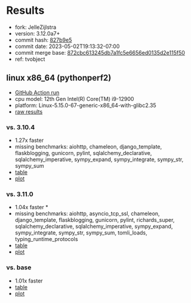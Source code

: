 # Results

- fork: JelleZijlstra
- version: 3.12.0a7+
- commit hash: [827b9e5](https://github.com/JelleZijlstra/cpython/commit/827b9e5)
- commit date: 2023-05-02T19:13:32-07:00
- commit merge base: [872cbc613245db7a1fc5e6656ed0135d2e115f50](https://github.com/JelleZijlstra/cpython/commit/872cbc613245db7a1fc5e6656ed0135d2e115f50)
- ref: tvobject

## linux x86_64 (pythonperf2)

- [GitHub Action run](https://github.com/faster-cpython/benchmarking/actions/runs/4882812781)
- cpu model: 12th Gen Intel(R) Core(TM) i9-12900
- platform: Linux-5.15.0-67-generic-x86_64-with-glibc2.35
- [raw results](bm-20230502-pythonperf2-x86_64-JelleZijlstra-tvobject-3.12.0a7%2B-827b9e5.json)

### vs. 3.10.4

- 1.27x faster
- missing benchmarks: aiohttp, chameleon, django_template, flaskblogging, gunicorn, pylint, sqlalchemy_declarative, sqlalchemy_imperative, sympy_expand, sympy_integrate, sympy_str, sympy_sum
- [table](bm-20230502-pythonperf2-x86_64-JelleZijlstra-tvobject-3.12.0a7%2B-827b9e5-vs-3.10.4.md)
- [plot](bm-20230502-pythonperf2-x86_64-JelleZijlstra-tvobject-3.12.0a7%2B-827b9e5-vs-3.10.4.png)

### vs. 3.11.0

- 1.04x faster \*
- missing benchmarks: aiohttp, asyncio_tcp_ssl, chameleon, django_template, flaskblogging, gunicorn, pylint, richards_super, sqlalchemy_declarative, sqlalchemy_imperative, sympy_expand, sympy_integrate, sympy_str, sympy_sum, tomli_loads, typing_runtime_protocols
- [table](bm-20230502-pythonperf2-x86_64-JelleZijlstra-tvobject-3.12.0a7%2B-827b9e5-vs-3.11.0.md)
- [plot](bm-20230502-pythonperf2-x86_64-JelleZijlstra-tvobject-3.12.0a7%2B-827b9e5-vs-3.11.0.png)

### vs. base

- 1.01x faster
- [table](bm-20230502-pythonperf2-x86_64-JelleZijlstra-tvobject-3.12.0a7%2B-827b9e5-vs-base.md)
- [plot](bm-20230502-pythonperf2-x86_64-JelleZijlstra-tvobject-3.12.0a7%2B-827b9e5-vs-base.png)

